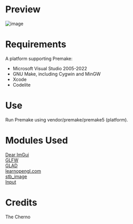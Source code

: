 # Preview
![image](https://github.com/user-attachments/assets/abf166eb-b493-4e20-9b9b-3dea4e6647ad)

# Requirements
A platform supporting Premake: 
- Microsoft Visual Studio 2005-2022  
- GNU Make, including Cygwin and MinGW  
- Xcode  
- Codelite  

# Use
Run Premake using vendor/premake/premake5 (platform).

# Modules Used
[Dear ImGui](https://github.com/ocornut/imgui)  
[GLFW](https://github.com/glfw/glfw)  
[GLAD](https://github.com/Dav1dde/glad)  
[learnopengl.com](https://learnopengl.com/)  
[stb_image](https://github.com/nothings/stb/blob/master/stb_image.h)  
[Input](https://stackoverflow.com/questions/55573238/how-do-i-do-a-proper-input-class-in-glfw-for-a-game-engine)  

# Credits
The Cherno
